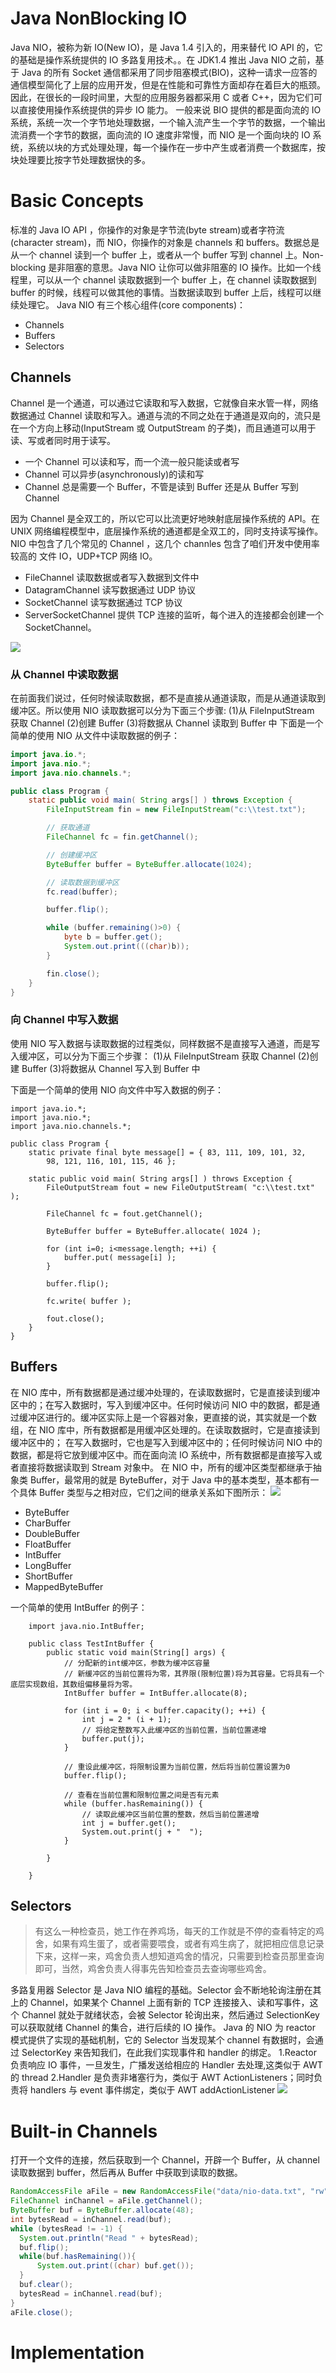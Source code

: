 # Java NonBlocking IO

Java NIO，被称为新 IO(New IO)，是 Java 1.4 引入的，用来替代 IO API 的，它的基础是操作系统提供的 IO 多路复用技术。。在 JDK1.4 推出 Java NIO 之前，基于 Java 的所有 Socket 通信都采用了同步阻塞模式(BIO)，这种一请求一应答的通信模型简化了上层的应用开发，但是在性能和可靠性方面却存在着巨大的瓶颈。因此，在很长的一段时间里，大型的应用服务器都采用 C 或者 C++，因为它们可以直接使用操作系统提供的异步 IO 能力。 一般来说 BIO 提供的都是面向流的 IO 系统，系统一次一个字节地处理数据，一个输入流产生一个字节的数据，一个输出流消费一个字节的数据，面向流的 IO 速度非常慢，而 NIO 是一个面向块的 IO 系统，系统以块的方式处理处理，每一个操作在一步中产生或者消费一个数据库，按块处理要比按字节处理数据快的多。

# Basic Concepts

标准的 Java IO API ，你操作的对象是字节流(byte stream)或者字符流(character stream)，而 NIO，你操作的对象是 channels 和 buffers。数据总是从一个 channel 读到一个 buffer 上，或者从一个 buffer 写到 channel 上。Non-blocking 是非阻塞的意思。Java NIO 让你可以做非阻塞的 IO 操作。比如一个线程里，可以从一个 channel 读取数据到一个 buffer 上，在 channel 读取数据到 buffer 的时候，线程可以做其他的事情。当数据读取到 buffer 上后，线程可以继续处理它。
Java NIO 有三个核心组件(core components)：

- Channels
- Buffers
- Selectors

## Channels

Channel 是一个通道，可以通过它读取和写入数据，它就像自来水管一样，网络数据通过 Channel 读取和写入。通道与流的不同之处在于通道是双向的，流只是在一个方向上移动(InputStream 或 OutputStream 的子类)，而且通道可以用于读、写或者同时用于读写。

- 一个 Channel 可以读和写，而一个流一般只能读或者写
- Channel 可以异步(asynchronously)的读和写
- Channel 总是需要一个 Buffer，不管是读到 Buffer 还是从 Buffer 写到 Channel

因为 Channel 是全双工的，所以它可以比流更好地映射底层操作系统的 API。在 UNIX 网络编程模型中，底层操作系统的通道都是全双工的，同时支持读写操作。NIO 中包含了几个常见的 Channel ，这几个 channles 包含了咱们开发中使用率较高的 文件 IO，UDP+TCP 网络 IO。

- FileChannel 读取数据或者写入数据到文件中
- DatagramChannel 读写数据通过 UDP 协议
- SocketChannel 读写数据通过 TCP 协议
- ServerSocketChannel 提供 TCP 连接的监听，每个进入的连接都会创建一个 SocketChannel。

![](http://hi.csdn.net/attachment/201107/17/0_1310888420STkI.gif)

### 从 Channel 中读取数据

在前面我们说过，任何时候读取数据，都不是直接从通道读取，而是从通道读取到缓冲区。所以使用 NIO 读取数据可以分为下面三个步骤:
(1)从 FileInputStream 获取 Channel
(2)创建 Buffer
(3)将数据从 Channel 读取到 Buffer 中
下面是一个简单的使用 NIO 从文件中读取数据的例子：

```java
import java.io.*;
import java.nio.*;
import java.nio.channels.*;

public class Program {
    static public void main( String args[] ) throws Exception {
        FileInputStream fin = new FileInputStream("c:\\test.txt");

        // 获取通道
        FileChannel fc = fin.getChannel();

        // 创建缓冲区
        ByteBuffer buffer = ByteBuffer.allocate(1024);

        // 读取数据到缓冲区
        fc.read(buffer);

        buffer.flip();

        while (buffer.remaining()>0) {
            byte b = buffer.get();
            System.out.print(((char)b));
        }

        fin.close();
    }
}
```

### 向 Channel 中写入数据

使用 NIO 写入数据与读取数据的过程类似，同样数据不是直接写入通道，而是写入缓冲区，可以分为下面三个步骤：
(1)从 FileInputStream 获取 Channel
(2)创建 Buffer
(3)将数据从 Channel 写入到 Buffer 中

下面是一个简单的使用 NIO 向文件中写入数据的例子：

```
import java.io.*;
import java.nio.*;
import java.nio.channels.*;

public class Program {
    static private final byte message[] = { 83, 111, 109, 101, 32,
        98, 121, 116, 101, 115, 46 };

    static public void main( String args[] ) throws Exception {
        FileOutputStream fout = new FileOutputStream( "c:\\test.txt" );

        FileChannel fc = fout.getChannel();

        ByteBuffer buffer = ByteBuffer.allocate( 1024 );

        for (int i=0; i<message.length; ++i) {
            buffer.put( message[i] );
        }

        buffer.flip();

        fc.write( buffer );

        fout.close();
    }
}
```

## Buffers

在 NIO 库中，所有数据都是通过缓冲处理的，在读取数据时，它是直接读到缓冲区中的；在写入数据时，写入到缓冲区中。任何时候访问 NIO 中的数据，都是通过缓冲区进行的。缓冲区实际上是一个容器对象，更直接的说，其实就是一个数组，在 NIO 库中，所有数据都是用缓冲区处理的。在读取数据时，它是直接读到缓冲区中的； 在写入数据时，它也是写入到缓冲区中的；任何时候访问 NIO 中的数据，都是将它放到缓冲区中。而在面向流 IO 系统中，所有数据都是直接写入或者直接将数据读取到 Stream 对象中。
在 NIO 中，所有的缓冲区类型都继承于抽象类 Buffer，最常用的就是 ByteBuffer，对于 Java 中的基本类型，基本都有一个具体 Buffer 类型与之相对应，它们之间的继承关系如下图所示：
![](http://hi.csdn.net/attachment/201107/17/0_131088834611J5.gif)

- ByteBuffer
- CharBuffer
- DoubleBuffer
- FloatBuffer
- IntBuffer
- LongBuffer
- ShortBuffer
- MappedByteBuffer

一个简单的使用 IntBuffer 的例子：

```
    import java.nio.IntBuffer;

    public class TestIntBuffer {
        public static void main(String[] args) {
            // 分配新的int缓冲区，参数为缓冲区容量
            // 新缓冲区的当前位置将为零，其界限(限制位置)将为其容量。它将具有一个底层实现数组，其数组偏移量将为零。
            IntBuffer buffer = IntBuffer.allocate(8);

            for (int i = 0; i < buffer.capacity(); ++i) {
                int j = 2 * (i + 1);
                // 将给定整数写入此缓冲区的当前位置，当前位置递增
                buffer.put(j);
            }

            // 重设此缓冲区，将限制设置为当前位置，然后将当前位置设置为0
            buffer.flip();

            // 查看在当前位置和限制位置之间是否有元素
            while (buffer.hasRemaining()) {
                // 读取此缓冲区当前位置的整数，然后当前位置递增
                int j = buffer.get();
                System.out.print(j + "  ");
            }

        }

    }
```

## Selectors

> 有这么一种检查员，她工作在养鸡场，每天的工作就是不停的查看特定的鸡舍，如果有鸡生蛋了，或者需要喂食，或者有鸡生病了，就把相应信息记录下来，这样一来，鸡舍负责人想知道鸡舍的情况，只需要到检查员那里查询即可，当然，鸡舍负责人得事先告知检查员去查询哪些鸡舍。

多路复用器 Selector 是 Java NIO 编程的基础。Selector 会不断地轮询注册在其上的 Channel，如果某个 Channel 上面有新的 TCP 连接接入、读和写事件，这个 Channel 就处于就绪状态，会被 Selector 轮询出来，然后通过 SelectionKey 可以获取就绪 Channel 的集合，进行后续的 IO 操作。
Java 的 NIO 为 reactor 模式提供了实现的基础机制，它的 Selector 当发现某个 channel 有数据时，会通过 SelectorKey 来告知我们，在此我们实现事件和 handler 的绑定。 1.Reactor 负责响应 IO 事件，一旦发生，广播发送给相应的 Handler 去处理,这类似于 AWT 的 thread 2.Handler 是负责非堵塞行为，类似于 AWT ActionListeners；同时负责将 handlers 与 event 事件绑定，类似于 AWT addActionListener
![](https://lukangping.gitbooks.io/java-nio/content/resources/nio.png)

# Built-in Channels

打开一个文件的连接，然后获取到一个 Channel，开辟一个 Buffer，从 channel 读取数据到 buffer，然后再从 Buffer 中获取到读取的数据。

```java
RandomAccessFile aFile = new RandomAccessFile("data/nio-data.txt", "rw");
FileChannel inChannel = aFile.getChannel();
ByteBuffer buf = ByteBuffer.allocate(48);
int bytesRead = inChannel.read(buf);
while (bytesRead != -1) {
  System.out.println("Read " + bytesRead);
  buf.flip();
  while(buf.hasRemaining()){
      System.out.print((char) buf.get());
  }
  buf.clear();
  bytesRead = inChannel.read(buf);
}
aFile.close();
```

# Implementation
